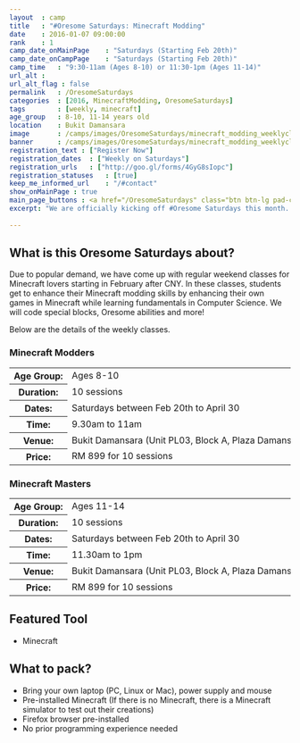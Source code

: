 ```yaml
---
layout	: camp
title 	: "#Oresome Saturdays: Minecraft Modding"
date  	: 2016-01-07 09:00:00
rank    : 1
camp_date_onMainPage 	: "Saturdays (Starting Feb 20th)"
camp_date_onCampPage 	: "Saturdays (Starting Feb 20th)"
camp_time	: "9:30-11am (Ages 8-10) or 11:30-1pm (Ages 11-14)"
url_alt : 
url_alt_flag : false
permalink   : /OresomeSaturdays
categories  : [2016, MinecraftModding, OresomeSaturdays]
tags    	: [weekly, minecraft]
age_group 	: 8-10, 11-14 years old
location	: Bukit Damansara
image		: /camps/images/OresomeSaturdays/minecraft_modding_weeklyclass_mainPage.png
banner		: /camps/images/OresomeSaturdays/minecraft_modding_weeklyclass_banner.png
registration_text : ["Register Now"]
registration_dates	: ["Weekly on Saturdays"]
registration_urls	: ["http://goo.gl/forms/4GyG8sIopc"]
registration_statuses	: [true]
keep_me_informed_url	: "/#contact"
show_onMainPage : true
main_page_buttons : <a href="/OresomeSaturdays" class="btn btn-lg pad-c btn-primary-pale" target="_blank">Learn more</a>
excerpt: "We are officially kicking off #Oresome Saturdays this month. This regular class focused on Minecraft will run every Saturday"
 
---
```


<h2>What is this Oresome Saturdays about? </h2>
Due to popular demand, we have come up with regular weekend classes for Minecraft lovers starting in February after CNY. In these classes, students get to enhance their Minecraft modding skills by enhancing their own games in Minecraft while learning fundamentals in Computer Science. We will code special blocks, Oresome abilities and more!

Below are the details of the weekly classes.

<h3>Minecraft Modders</h3>
<table style="white-space: nowrap">
    <col width="13%" />
    <col width="87%" />
    <tr>
        <th>Age Group:</th>
        <td>Ages 8-10</td>
    </tr>
    <tr>
        <th>Duration:</th>
        <td>10 sessions</td>
    </tr>
    <tr>
        <th>Dates:</th>
        <td>Saturdays between Feb 20th to April 30</td>
    </tr>
    <tr>
        <th>Time:</th>
        <td>9.30am to 11am </td>
    </tr>
    <tr>
        <th>Venue:</th>
        <td>Bukit Damansara (Unit PL03, Block A, Plaza Damansara, Damansara Heights)</td>
    </tr>
    <tr>
        <th>Price:</th>
        <td>RM 899 for 10 sessions </td>
    </tr>
</table>


<h3>Minecraft Masters</h3>
<table style="white-space: nowrap">
    <col width="13%" />
    <col width="87%" />
    <tr>
        <th>Age Group:</th>
        <td>Ages 11-14 </td>
    </tr>
    <tr>
        <th>Duration:</th>
        <td>10 sessions </td>
    </tr>
    <tr>
        <th>Dates:</th>
        <td>Saturdays between Feb 20th to April 30</td>
    </tr>
    <tr>
        <th>Time:</th>
        <td>11.30am to 1pm </td>
    </tr>
    <tr>
        <th>Venue:</th>
        <td>Bukit Damansara (Unit PL03, Block A, Plaza Damansara, Damansara Heights)</td>
    </tr>
    <tr>
        <th>Price:</th>
        <td>RM 899 for 10 sessions </td>
    </tr>
</table>

   
<h2>Featured Tool</h2>
<ul>
<li> Minecraft </li>
</ul>

<h2>What to pack?</h2>
<ul>
<li> Bring your own laptop (PC, Linux or Mac), power supply and mouse</li>
<li> Pre-installed Minecraft (If there is no Minecraft, there is a Minecraft simulator to test out their creations)</li>
<li> Firefox browser pre-installed </li>
<li> No prior programming experience needed </li>
</ul>